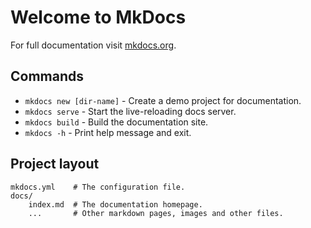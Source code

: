 # Welcome to MkDocs

For full documentation visit [mkdocs.org](https://www.mkdocs.org).

## Commands

* `mkdocs new [dir-name]` - Create a demo project for documentation.
* `mkdocs serve` - Start the live-reloading docs server.
* `mkdocs build` - Build the documentation site.
* `mkdocs -h` - Print help message and exit.

## Project layout

    mkdocs.yml    # The configuration file.
    docs/
        index.md  # The documentation homepage.
        ...       # Other markdown pages, images and other files.
